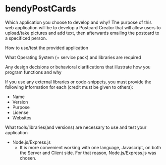 # bendyPostCards

Which application you choose to develop and why?
The purpose of this web application will be to develop a Postcard Creator that will allow users to upload/take pictures and add text, then afterwards emailing the postcard to a specificed person.


How to use/test the provided application



What Operating System (+ service pack) and libraries are required



Any design decisions or behavioral clarifications that illustrate how you program functions and why




If you use any external libraries or code-snippets, you must provide the following information for each (credit must be given to others):
  - Name
  - Version
  - Purpose
  - License
  - Websites
  
What tools/libraries(and versions) are necessary to use and test your application
  - Node.js/Express.js
    - It is more convenient working with one language, Javascript, on both the Server and Client side. For that reason, Node.js/Express.js was chosen. 
